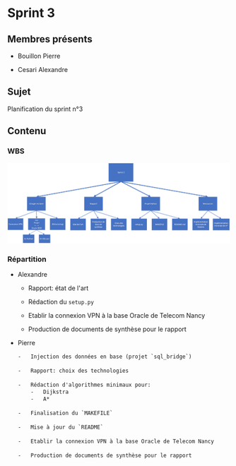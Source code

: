 # Sprint 3

## Membres présents

-   Bouillon Pierre

-   Cesari Alexandre

## Sujet

Planification du sprint n°3

## Contenu

### WBS

![WBS](artifacts/WBS.png)

### Répartition

-   Alexandre

    -   Rapport: état de l'art

    -   Rédaction du `setup.py`

    -   Etablir la connexion VPN à la base Oracle de Telecom Nancy

    -   Production de documents de synthèse pour le rapport

-   Pierre

        -   Injection des données en base (projet `sql_bridge`)

        -   Rapport: choix des technologies

        -   Rédaction d'algorithmes minimaux pour:
            -   Dijkstra
            -   A*

        -   Finalisation du `MAKEFILE`

        -   Mise à jour du `README`

        -   Etablir la connexion VPN à la base Oracle de Telecom Nancy

        -   Production de documents de synthèse pour le rapport
